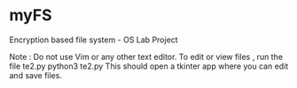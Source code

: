 # myFS
Encryption based file system - OS Lab Project

Note : Do not use Vim or any other text editor.
To edit or view files , run the file te2.py
python3 te2.py
This should open a tkinter app where you can edit and save files.

